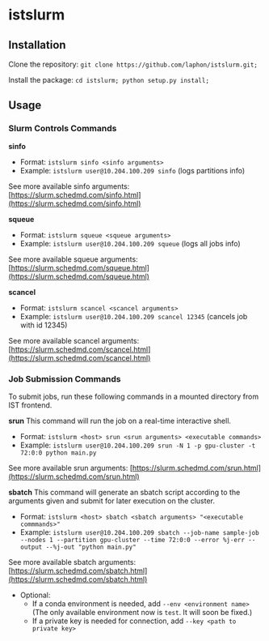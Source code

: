 # istslurm

## Installation

Clone the repository:
``git clone https://github.com/laphon/istslurm.git;``

Install the package:
``cd istslurm; python setup.py install;``

## Usage

### Slurm Controls Commands

**sinfo**
- Format: ``istslurm sinfo <sinfo arguments>``
- Example: ``istslurm user@10.204.100.209 sinfo`` (logs partitions info)

See more available sinfo arguments: [https://slurm.schedmd.com/sinfo.html](https://slurm.schedmd.com/sinfo.html)

**squeue**
- Format: ``istslurm squeue <squeue arguments>``
- Example: ``istslurm user@10.204.100.209 squeue`` (logs all jobs info)

See more available squeue arguments: [https://slurm.schedmd.com/squeue.html](https://slurm.schedmd.com/squeue.html)

**scancel**
- Format: ``istslurm scancel <scancel arguments>``
- Example: ``istslurm user@10.204.100.209 scancel 12345`` (cancels job with id 12345)

See more available scancel arguments: [https://slurm.schedmd.com/scancel.html](https://slurm.schedmd.com/scancel.html)

### Job Submission Commands
To submit jobs, run these following commands in a mounted directory from IST frontend.

**srun**
This command will run the job on a real-time interactive shell.

- Format: ``istslurm <host> srun <srun arguments> <executable commands>``
- Example: ``istslurm user@10.204.100.209 srun -N 1 -p gpu-cluster -t 72:0:0 python main.py``

See more available srun arguments: [https://slurm.schedmd.com/srun.html](https://slurm.schedmd.com/srun.html)

**sbatch**
This command will generate an sbatch script according to the arguments given and submit for later execution on the cluster.

- Format: ``istslurm <host> sbatch <sbatch arguments> "<executable commmands>"``
- Example: ``istslurm user@10.204.100.209 sbatch --job-name sample-job --nodes 1 --partition gpu-cluster --time 72:0:0 --error %j-err --output --%j-out "python main.py"``

See more available sbatch arguments: [https://slurm.schedmd.com/sbatch.html](https://slurm.schedmd.com/sbatch.html)

- Optional:
	- If a conda environment is needed, add ``--env <environment name>`` (The only available environment now is ``test``. It will soon be fixed.)
	- If a private key is needed for connection, add ``--key <path to private key>``
